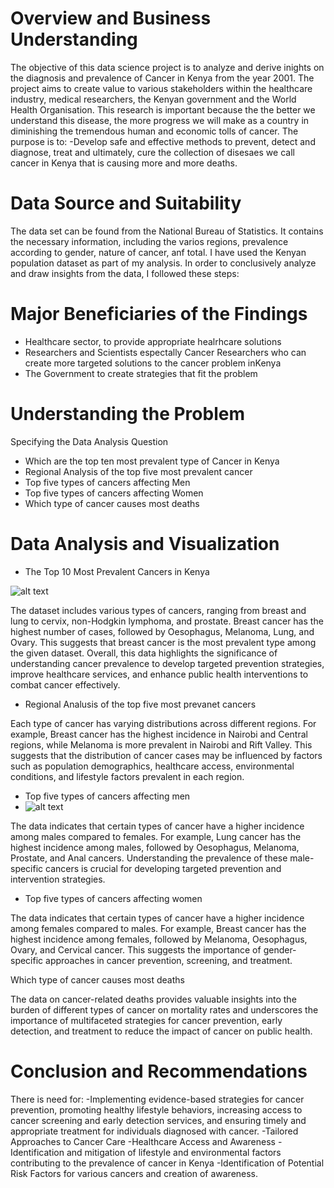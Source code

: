 # Overview and Business Understanding
The objective of this data science project is to analyze and derive inights on the diagnosis and prevalence of Cancer in Kenya from the year 2001. The project aims to create value to various stakeholders within the healthcare industry, medical researchers, the Kenyan government and the World Health Organisation. This research is important because the the better we understand this disease, the more progress we will make as a country in diminishing the tremendous human and economic tolls of cancer. 
The purpose is to: -Develop safe and effective methods to prevent, detect and diagnose, treat and ultimately, cure the collection of disesaes we call cancer in Kenya that is causing more and more deaths.

# Data Source and Suitability
The data set can be found from the National Bureau of Statistics. It contains the necessary information, including the varios regions, prevalence according to gender, nature of cancer, anf total. I have used the Kenyan population dataset as part of my analysis. In order to conclusively analyze and draw insights from the data, I followed these steps:

# Major Beneficiaries of the Findings
- Healthcare sector, to provide appropriate healrhcare solutions
- Researchers and Scientists espectally Cancer Researchers who can create more targeted solutions to the cancer problem inKenya
- The Government to create strategies that fit the problem

# Understanding the Problem
Specifying the Data Analysis Question
- Which are the top ten most prevalent type of Cancer in Kenya
- Regional Analysis of the top five most prevalent cancer
- Top five types of cancers affecting Men
- Top five types of cancers affecting Women
- Which type of cancer causes most deaths

# Data Analysis and Visualization
- The Top 10 Most Prevalent Cancers in Kenya
  
![alt text](https://github.com/WinzyOsolo/Cancer-Diagnosis-Analysis-in-Kenya-from-the-year2001/blob/main/Top%2010%20Cancers.png)

The dataset includes various types of cancers, ranging from breast and lung to cervix, non-Hodgkin lymphoma, and prostate. Breast cancer has the highest number of cases, followed by Oesophagus, Melanoma, Lung, and Ovary. This suggests that breast cancer is the most prevalent type among the given dataset.
Overall, this data highlights the significance of understanding cancer prevalence to develop targeted prevention strategies, improve healthcare services, and enhance public health interventions to combat cancer effectively.

- Regional Analusis of the top five most prevanet cancers

Each type of cancer has varying distributions across different regions. For example, Breast cancer has the highest incidence in Nairobi and Central regions, while Melanoma is more prevalent in Nairobi and Rift Valley. This suggests that the distribution of cancer cases may be influenced by factors such as population demographics, healthcare access, environmental conditions, and lifestyle factors prevalent in each region.

- Top five types of cancers affecting men
- ![alt text](https://github.com/WinzyOsolo/Cancer-Diagnosis-Analysis-in-Kenya-from-the-year2001/blob/main/Top%205%20cancers%20Male.png)

The data indicates that certain types of cancer have a higher incidence among males compared to females. For example, Lung cancer has the highest incidence among males, followed by Oesophagus, Melanoma, Prostate, and Anal cancers. Understanding the prevalence of these male-specific cancers is crucial for developing targeted prevention and intervention strategies.

- Top five types of cancers affecting women

The data indicates that certain types of cancer have a higher incidence among females compared to males. For example, Breast cancer has the highest incidence among females, followed by Melanoma, Oesophagus, Ovary, and Cervical cancer. This suggests the importance of gender-specific approaches in cancer prevention, screening, and treatment.

Which type of cancer causes most deaths


The data on cancer-related deaths provides valuable insights into the burden of different types of cancer on mortality rates and underscores the importance of multifaceted strategies for cancer prevention, early detection, and treatment to reduce the impact of cancer on public health.

# Conclusion and Recommendations
There is need for:
-Implementing evidence-based strategies for cancer prevention, promoting healthy lifestyle behaviors, increasing access to cancer screening and early detection services, and ensuring timely and appropriate treatment for individuals diagnosed with cancer.
-Tailored Approaches to Cancer Care 
-Healthcare Access and Awareness
-Identification and mitigation of lifestyle and environmental factors contributing to the prevalence of cancer in Kenya
-Identification of Potential Risk Factors for various cancers and creation of awareness.



